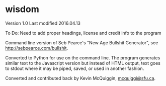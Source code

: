 # wisdom

Version 1.0
Last modified 2016.04.13

To Do:
  Need to add proper headings, license and credit info to the program
  
Command line version of Seb Pearce's "New Age Bullshit Generator", see http://sebpearce.com/bullshit.

Converted to Python for use on the command line.  The program generates similar text to 
the Javascript version but instead of HTML output, text goes to stdout where it may be piped, 
saved, or used in another fashion.

Converted and contributed back by Kevin McQuiggin, mcquiggi@sfu.ca.
